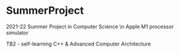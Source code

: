 # SummerProject
2021-22 Summer Project in Computer Science \n
Apple M1 processor simulator

TB2 - self-learning C++ & Advanced Computer Architecture
